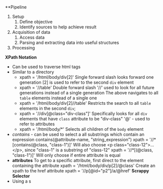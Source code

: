 **Pipeline
1. Setup
	1. Define objective
	2. Identify sources to help achieve result
2. Acquisition of data
	1. Access data
	2. Parsing and extracting data into useful structures
3. Processing

**XPath Notation**
- Can be used to traverse html tags
- Similar to a directory
	- xpath = '/html/body/div[2]'
	 Single forward slash looks forward one generation
	 [2] is used to refer to the second `div` element
	 - xpath = '//table'
	 Double forward slash '//' used to look for all future generations instead of a single generation
	 The above navigates to all `table` elements instead of a single one
	 - xpath = '/html/body/div[2]//table'
	 Restricts the search to all `table` elements in the second `div`;
	 - xpath = '//div[@class="div-class"]'
	 Specifically looks for all `div` elements that have `class` attribute to be "div-class"
	 '@' - used to refer to attributes
	 - xpath = '/html/body/\*'
	 Selects all children of the `body` element
- *contains* - can be used to select a all substrings which contain an expression
	 contains(@attribute-name, "string_expression")
	 xpath = '//\*[contains(@class, "class-1")]'
		 Will also choose \<p class="class-12">...\</p>, since "class-1" is a substring of "class-12"
	 xpath = '//\*[(@class, "class-1")]'
		 Will only choose if entire attribute is equal
- **attributes**
	 To get to a specific attribute, first direct to the element containing the attribute
	 xpath = '/html/body/div/p[2]/@class'
	 Create an xpath to the href attribute
	 xpath = '//p[@id="p2"]/a/@href'
**Scrappy Selector**
- Using a s